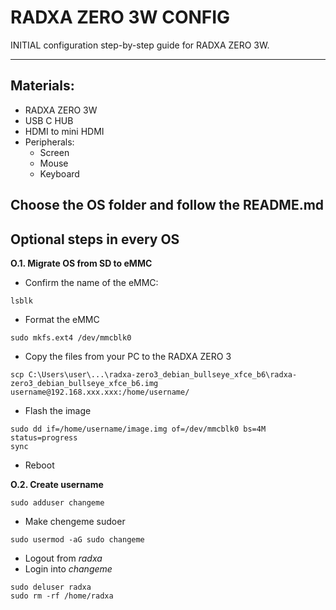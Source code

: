 # RADXA ZERO 3W CONFIG

INITIAL configuration step-by-step guide for RADXA ZERO 3W.

--------
## Materials:
- RADXA ZERO 3W
- USB C HUB
- HDMI to mini HDMI
- Peripherals:
  - Screen
  - Mouse
  - Keyboard

## Choose the OS folder and follow the README.md

## Optional steps in every OS

**O.1. Migrate OS from SD to eMMC**
- Confirm the name of the eMMC:
```
lsblk
```
- Format the eMMC
```
sudo mkfs.ext4 /dev/mmcblk0
```
- Copy the files from your PC to the RADXA ZERO 3
```
scp C:\Users\user\...\radxa-zero3_debian_bullseye_xfce_b6\radxa-zero3_debian_bullseye_xfce_b6.img username@192.168.xxx.xxx:/home/username/
```
- Flash the image
```
sudo dd if=/home/username/image.img of=/dev/mmcblk0 bs=4M status=progress
sync
```
- Reboot

**O.2. Create username**
    
```
sudo adduser changeme
```

  - Make chengeme sudoer
    
```
sudo usermod -aG sudo changeme
```
  - Logout from *radxa*
  - Login into *changeme*

```
sudo deluser radxa
sudo rm -rf /home/radxa
```

